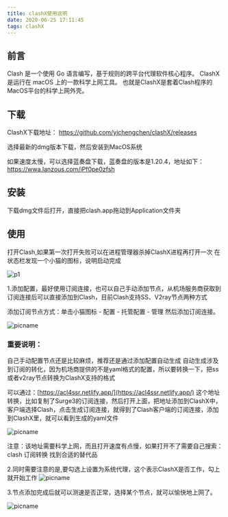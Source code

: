 ```yaml
---
title: clashX使用说明
date: 2020-06-25 17:11:45
tags: clashX
---
```

## 前言

Clash 是一个使用 Go 语言编写，基于规则的跨平台代理软件核心程序。
ClashX 是运行在 macOS 上的一款科学上网工具。
也就是ClashX是套着Clash程序的MacOS平台的科学上网外壳。

## 下载

ClashX下载地址：
https://github.com/yichengchen/clashX/releases

选择最新的dmg版本下载，然后安装到MacOS系统

如果速度太慢，可以选择蓝奏盘下载，蓝奏盘的版本是1.20.4，地址如下：
https://wwa.lanzous.com/iPf0pe0zfsh

## 安装

下载dmg文件后打开，直接把clash.app拖动到Application文件夹

## 使用

打开Clash,如果第一次打开失败可以在进程管理器杀掉ClashX进程再打开一次
在状态栏发现一个小猫的图标，说明启动完成

![p1](https://gitee.com/osc_hh/pics/raw/master/uPic/zz1MYC.png)

1.添加配置，最好使用订阅连接，也可以自己手动添加节点，从机场服务商获取到订阅连接后可以直接添加到Clash，目前Clash支持SS、V2ray节点两种方式

添加订阅节点方式：单击小猫图标 - 配置 - 托管配置 - 管理
然后添加订阅连接。

![picname](https://gitee.com/osc_hh/pics/raw/master/uPic/SWtTS6.png)


### 重要说明：
自己手动配置节点还是比较麻烦，推荐还是通过添加配置自动生成
自动生成涉及到订阅的转化，因为机场商提供的不是yaml格式的配置，所以要转换一下，把ss或者v2ray节点转换为ClashX支持的格式

可以通过：[https://acl4ssr.netlify.app/](https://acl4ssr.netlify.app/)  这个地址转换，比如复制了Surge3的订阅连接，然后打开上面，把地址添加到ClashX中，客户端选择Clash，点击生成订阅连接，就得到了Clash客户端的订阅连接，添加到ClashX里，就可以看到生成的yaml文件

![picname](https://gitee.com/osc_hh/pics/raw/master/uPic/Yb9cir.png)

注意：该地址需要科学上网，而且打开速度有点慢，如果打开不了需要自己搜索：clash 订阅转换  找到合适的替代品

2.同时需要注意的是,要勾选上设置为系统代理，这个表示ClashX是否工作，勾上就开始工作
![picname](https://gitee.com/osc_hh/pics/raw/master/uPic/BzgGRz.png)

3.节点添加完成后就可以测速是否正常，选择某个节点，就可以愉快地上网了。

![picname](https://gitee.com/osc_hh/pics/raw/master/uPic/hpc0qM.png)










